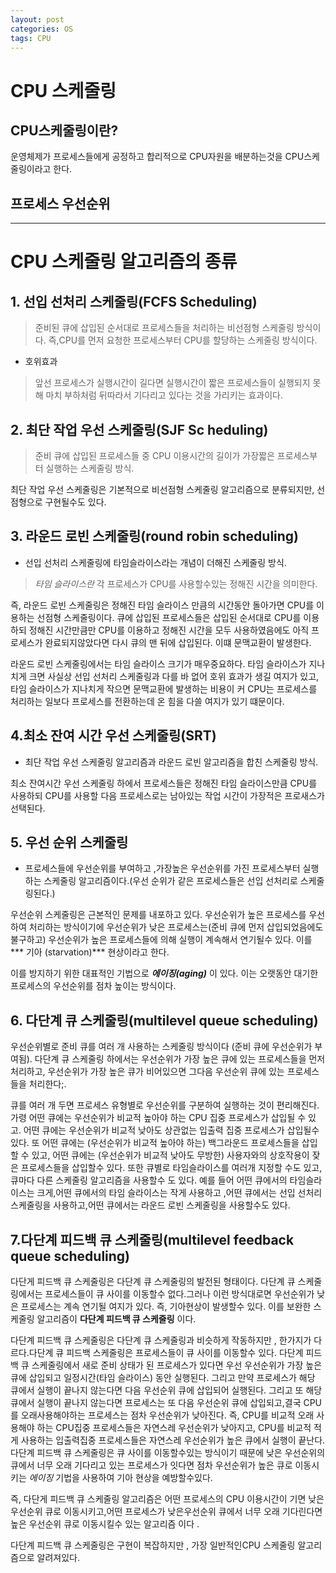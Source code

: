 ```yaml
---
layout: post
categories: OS
tags: CPU
---
```

# CPU 스케줄링
## CPU스케줄링이란?

운영체제가 프로세스들에게 공정하고 합리적으로 CPU자원을 배분하는것을 CPU스케줄링이라고 한다.
## 프로세스 우선순위 

---


# CPU 스케줄링 알고리즘의 종류
## 1. 선입 선처리 스케줄링(FCFS Scheduling)
 >준비된 큐에 삽입된 순서대로 프로세스들을 처리하는 비선점형 스케줄링 방식이다.
 즉,CPU를 먼저 요청한 프로세스부터 CPU를 할당하는 스케줄링 방식이다.
 
 - 호위효과
 
 >앞선 프로세스가 실행시간이 길다면 실행시간이 짧은 프로세스들이 실행되지 못해 마치 부하처럼 뒤따라서 기다리고 있다는 것을 가리키는 효과이다.


## 2. 최단 작업 우선 스케줄링(SJF Sc heduling)
>준비 큐에 삽입된 프로세스들 중 CPU 이용시간의 길이가 가장짧은 프로세스부터 실행하는 스케줄링 방식.

최단 작업 우선 스케줄링은 기본적으로 비선점형 스케줄링 알고리즘으로 분류되지만, 선점형으로 구현될수도 있다.

## 3. 라운드 로빈 스케줄링(round robin scheduling)
- 선입 선처리 스케줄링에 타임슬라이스라는 개념이 더해진 스케줄링 방식.
>*타임 슬라이스란* 각 프로세스가 CPU를 사용할수있는 정해진 시간을 의미한다.

즉, 라운드 로빈 스케줄링은 정해진 타임 슬라이스 만큼의 시간동안 돌아가면 CPU를 이용하는 선점형 스케줄링이다.
큐에 삽입된 프로세스들은 삽입된 순서대로 CPU를 이용하되 정해진 시간만큼만 CPU를 이용하고 정해진 시간을 모두 사용하였음에도 아직 프로세스가 완료되지않았다면 다시 큐의 맨 뒤에 삽입된다.
이떄 문맥교환이 발생한다.

라운드 로빈 스케줄링에서는 타임 슬라이스 크기가 매우중요하다. 
타임 슬라이스가 지나치게 크면 사실상 선입 선처리 스케줄링과 다를 바 없어 호위 효과가 생길 여지가 있고, 타임 슬라이스가 지나치게 작으면 문맥교환에 발생하는 비용이 커 CPU는 프로세스를 처리하는 일보다 프로세스를 전환하는데 온 힘을 다쓸 여지가 있기 떄문이다.

## 4.최소 잔여 시간 우선 스케줄링(SRT)
- 최단 작업 우선 스케줄링 알고리즘과 라운드 로빈 알고리즘을 합친 스케줄링 방식.
>
최소 잔여시간 우선 스케줄링 하에서 프로세스들은 정해진 타임 슬라이스만큼 CPU를 사용하되 CPU를 사용할 다음 프로세스로는 남아있는 작업 시간이 가장적은 프로새스가 선택된다.

## 5. 우선 순위 스케줄링
- 프로세스들에 우선순위를 부여하고 ,가장높은 우선순위를 가진 프로세스부터 실행하는 스케줄링 알고리즘이다.(우선 순위가 같은 프로세스들은 선입 선처리로 스케줄링된다.)


우선순위 스케줄링은 근본적인 문제를 내포하고 있다. 우선순위가 높은 프로세스를 우선하여 처리하는 방식이기에 우선순위가 낮은 프로세스는(준비 큐에 먼저 삽입되었음에도 불구하고) 우선순위가 높은 프로세스들에 의해 실행이 계속해서 연기될수 있다. 이를 *** 기아 (starvation)*** 현상이라고 한다.

이를 방지하기 위한 대표적인 기법으로 ***에이징(aging)*** 이 있다.
이는 오랫동안 대기한 프로세스의 우선순위를 점차 높이는 방식이다.

## 6. 다단계 큐 스케줄링(multilevel queue scheduling)
우선순위별로 준비 큐를 여러 개 사용하는 스케줄링 방식이다 (준비 큐에 우선순위가 부여됨). 
다단계 큐 스케줄링 하에서는 우선순위가 가장 높은 큐에 있는 프로세스들을 먼저 처리하고, 우선순위가 가장 높은 큐가 비어있으면 그다음 우선순위 큐에 있는 프로세스들을 처리한다;.

큐를 여러 개 두면 프로세스 유형별로 우선순위를 구분하여 실행하는 것이 편리해진다. 가령 어떤 큐에는 우선순위가 비교적 높아야 하는 CPU 집중 프로세스가 삽입될 수 있고. 어떤 큐에는 우선순위가 비교적 낮아도 상관없는 입출력 집중 프로세스가 삽입될수 있다.
또 어떤 큐에는 (우선순위가 비교적 높아야 하는) 백그라운드 프로세스들을 삽입할 수 있고, 어떤 큐에는 (우선순위가 비교적 낮아도 무방한) 사용자와의 상호작용이 잦은 프로세스들을 삽입할수 있다.
또한 큐별로 타임슬라이스를 여러개 지정할 수도 있고, 큐마다 다른 스케줄링 알고리즘을 사용할수 도 있다.
예를 들어 어떤 큐에서의 타임슬라이스는 크게,어떤 큐에서의 타임 슬라이스는 작게 사용하고 ,어떤 큐에서는 선입 선처리 스케줄링을 사용하고,어떤 큐에서는 라운드 로빈 스케줄링을 사용할수도 있다.


## 7.다단계 피드백 큐 스케줄링(multilevel feedback queue scheduling)
다단게 피드백 큐 스케줄링은 다단계 큐 스케줄링의 발전된 형태이다.
다단계 큐 스케줄링에서는 프로세스들이 큐 사이를 이동할수 없다.그러나 이런 방식대로면 우선순위가 낮은 프로세스는 계속 연기될 여지가 있다.
즉, 기아현상이 발생할수 있다. 이를 보완한 스케줄링 알고리즘이 **다단계 피드백 큐 스케줄링** 이다.

다단계 피드백 큐 스케줄링은 다단계 큐 스케줄링과 비슷하게 작동하지만 , 한가지가 다르다.다단계 큐 피드백 스케줄링은 프로세스들이 큐 사이를 이동할수 있다.
다단계 피드백 큐 스케줄링에서 새로 준비 상태가 된 프로세스가 있다면 우선 우선순위가 가장 높은 큐에 삽입되고 일정시간(타임 슬라이스) 동안 실행된다.
그리고 만약 프로세스가 해당 큐에서 실행이 끝나지 않는다면 다음 우선순위 큐에 삽입되어 실행된다.    그리고 또 해당 큐에서 실행이 끝나지 않는다면 프로세스는 또 다음 우선순위 큐에 삽입되고,결국 CPU를 오래사용해야하는 프로세스는 점차 우선순위가 낮아진다.
즉, CPU를 비교적 오래 사용해야 하는 CPU집중 프로세스들은 자연스레 우선순위가 낮아지고, CPU를 비교적 적게 사용하는 입출력집중 프로세스들은 자연스레 우선순위가 높은 큐에서 실행이 끝난다.
다단계 피드백 큐 스케줄링은 큐 사이를 이동할수있는 방식이기 때문에 낮은 우선순위의 큐에서 너무 오래 기다리고 있는 프로세스가 잇다면 점차 우선순위가 높은 큐로 이동시키는 *에이징* 기법을 사용하여 기아 현상을 예방할수있다.


즉, 다단게 피드백 큐 스케줄링 알고리즘은 어떤 프로세스의 CPU 이용시간이 기면 낮은 우선순위 큐로 이동시키고,어떤 프로세스가 낮은우선순위 큐에서 너무 오래 기다린다면 높은 우선순위 큐로 이동시킬수 있는 알고리즘 이다 .

다단계 피드백 큐 스케줄링은 구현이 복잡하지만 , 가장 일반적인CPU 스케줄링 알고리즘으로 알려져있다.